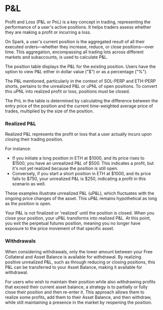 # P\&L

Profit and Loss (P\&L or PnL) is a key concept in trading, representing the performance of a user's active positions. It helps traders assess whether they are making a profit or incurring a loss.

On Spark, a user's current position is the aggregated result of all their executed orders—whether they increase, reduce, or close positions—over time. This aggregation, encompassing all trading lots across different markets and subaccounts, is used to calculate P\&L.

The position table displays the P\&L for the existing position. Users have the option to view P\&L either in dollar value ("$") or as a percentage ("%").



The P\&L mentioned, particularly in the context of SOL-PERP and ETH-PERP shorts, pertains to the unrealized P\&L or uPNL of open positions. To convert this uPNL into realized profit or loss, positions must be closed.

The PnL in the table is determined by calculating the difference between the entry price of the position and the current time-weighted average price of trades, multiplied by the size of the position.



### Realized P\&L

Realized P\&L represents the profit or loss that a user actually incurs upon closing their trading position.

For instance:

* If you initiate a long position in ETH at $1000, and its price rises to $1500, you have an unrealized P\&L of $500. This indicates a profit, but it's not yet realized because the position is still open.
* Conversely, if you start a short position in ETH at $1000, and its price falls to $750, your unrealized P\&L is $250, indicating a profit in this scenario as well.

These examples illustrate unrealized P\&L (uP\&L), which fluctuates with the ongoing price changes of the asset. This uP\&L remains hypothetical as long as the position is open.

Your P\&L is not finalized or 'realized' until the position is closed. When you close your position, your uP\&L transforms into realized P\&L. At this point, you exit the perpetual futures position, meaning you no longer have exposure to the price movement of that specific asset.



### Withdrawals

When considering withdrawals, only the lower amount between your Free Collateral and Asset Balance is available for withdrawal. By realizing positive unrealized P\&L, such as through reducing or closing positions, this P\&L can be transferred to your Asset Balance, making it available for withdrawal.

For users who wish to maintain their position while also withdrawing profits that exceed their current asset balance, a strategy is to partially or fully close their position and then re-enter it. This approach allows them to realize some profits, add them to their Asset Balance, and then withdraw, while still maintaining a presence in the market by reopening the position.



